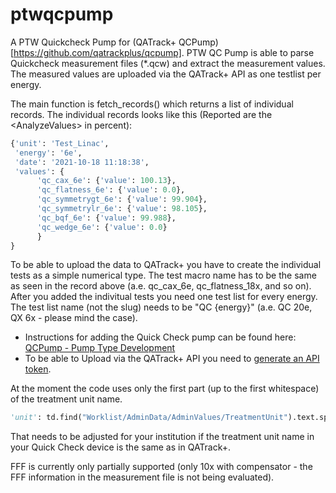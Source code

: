 # ptwqcpump
A PTW Quickcheck Pump for (QATrack+ QCPump)[https://github.com/qatrackplus/qcpump]. PTW QC Pump is able to parse Quickcheck measurement files (\*.qcw) and extract the measurement values. The measured values are uploaded via the QATrack+ API as one testlist per energy.

The main function is fetch_records() which returns a list of individual records. The individual records looks like this (Reported are the \<AnalyzeValues\> in percent):

```python
{'unit': 'Test_Linac',
 'energy': '6e', 
 'date': '2021-10-18 11:18:38', 
 'values': {
      'qc_cax_6e': {'value': 100.13},
      'qc_flatness_6e': {'value': 0.0},
      'qc_symmetrygt_6e': {'value': 99.904},
      'qc_symmetrylr_6e': {'value': 98.105},
      'qc_bqf_6e': {'value': 99.988},
      'qc_wedge_6e': {'value': 0.0}
      }
}
```

To be able to upload the data to QATrack+ you have to create the individual tests as a simple numerical type. The test macro name has to be the same as seen in the record above (a.e. qc_cax_6e, qc_flatness_18x, and so on). After you added the indivitual tests you need one test list for every energy. The test list name (not the slug) needs to be "QC {energy}" (a.e. QC 20e, QX 6x - please mind the case). 

- Instructions for adding the Quick Check pump can be found here: [QCPump - Pump Type Development](http://qcpump.qatrackplus.com/en/stable/pumps/dev/developing.html)
- To be able to Upload via the QATrack+ API you need to [generate an API token](https://docs.qatrackplus.com/en/stable/api/guide.html#using-the-qatrack-api).

At the moment the code uses only the first part (up to the first whitespace) of the treatment unit name.
```python
'unit': td.find("Worklist/AdminData/AdminValues/TreatmentUnit").text.split(' ')[0],
```
That needs to be adjusted for your institution if the treatment unit name in your Quick Check device is the same as in QATrack+.

FFF is currently only partially supported (only 10x with compensator - the FFF information in the measurement file is not being evaluated). 
